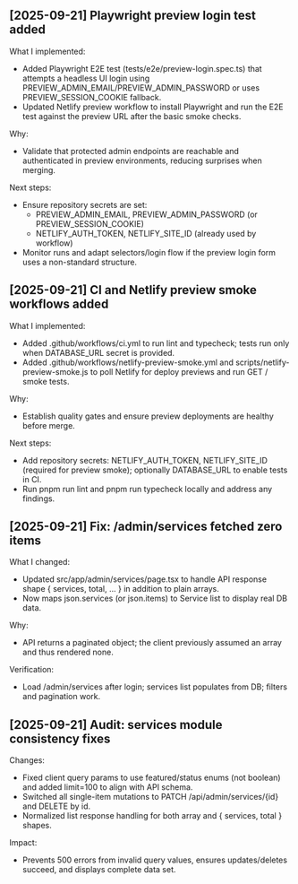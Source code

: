 ## [2025-09-21] Playwright preview login test added
What I implemented:
- Added Playwright E2E test (tests/e2e/preview-login.spec.ts) that attempts a headless UI login using PREVIEW_ADMIN_EMAIL/PREVIEW_ADMIN_PASSWORD or uses PREVIEW_SESSION_COOKIE fallback.
- Updated Netlify preview workflow to install Playwright and run the E2E test against the preview URL after the basic smoke checks.

Why:
- Validate that protected admin endpoints are reachable and authenticated in preview environments, reducing surprises when merging.

Next steps:
- Ensure repository secrets are set:
  - PREVIEW_ADMIN_EMAIL, PREVIEW_ADMIN_PASSWORD (or PREVIEW_SESSION_COOKIE)
  - NETLIFY_AUTH_TOKEN, NETLIFY_SITE_ID (already used by workflow)
- Monitor runs and adapt selectors/login flow if the preview login form uses a non-standard structure.


## [2025-09-21] CI and Netlify preview smoke workflows added
What I implemented:
- Added .github/workflows/ci.yml to run lint and typecheck; tests run only when DATABASE_URL secret is provided.
- Added .github/workflows/netlify-preview-smoke.yml and scripts/netlify-preview-smoke.js to poll Netlify for deploy previews and run GET / smoke tests.

Why:
- Establish quality gates and ensure preview deployments are healthy before merge.

Next steps:
- Add repository secrets: NETLIFY_AUTH_TOKEN, NETLIFY_SITE_ID (required for preview smoke); optionally DATABASE_URL to enable tests in CI.
- Run pnpm run lint and pnpm run typecheck locally and address any findings.

## [2025-09-21] Fix: /admin/services fetched zero items
What I changed:
- Updated src/app/admin/services/page.tsx to handle API response shape { services, total, ... } in addition to plain arrays.
- Now maps json.services (or json.items) to Service list to display real DB data.

Why:
- API returns a paginated object; the client previously assumed an array and thus rendered none.

Verification:
- Load /admin/services after login; services list populates from DB; filters and pagination work.

## [2025-09-21] Audit: services module consistency fixes
Changes:
- Fixed client query params to use featured/status enums (not boolean) and added limit=100 to align with API schema.
- Switched all single-item mutations to PATCH /api/admin/services/{id} and DELETE by id.
- Normalized list response handling for both array and { services, total } shapes.

Impact:
- Prevents 500 errors from invalid query values, ensures updates/deletes succeed, and displays complete data set.
